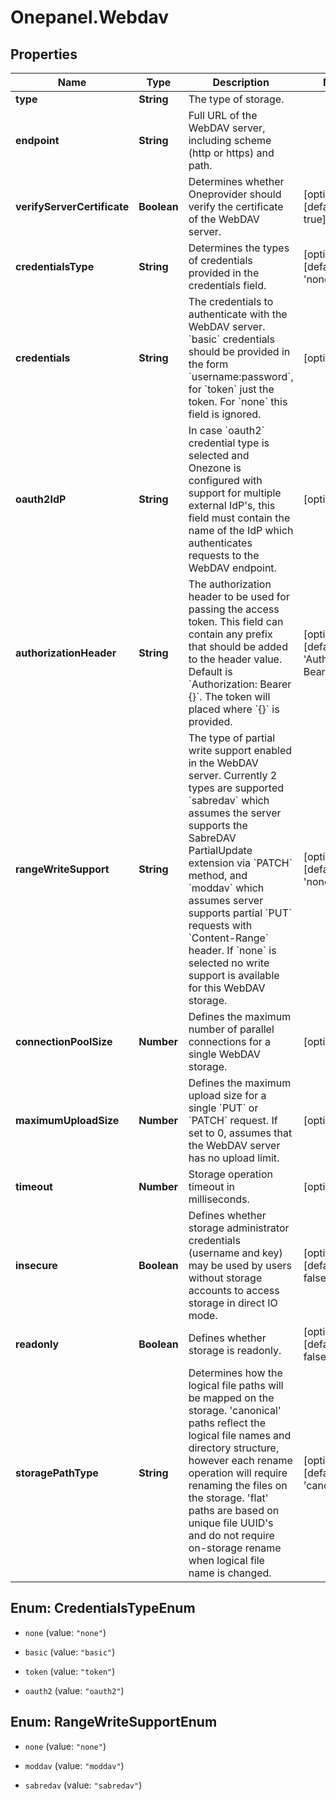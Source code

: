 # Onepanel.Webdav

## Properties
Name | Type | Description | Notes
------------ | ------------- | ------------- | -------------
**type** | **String** | The type of storage. | 
**endpoint** | **String** | Full URL of the WebDAV server, including scheme (http or https) and path.  | 
**verifyServerCertificate** | **Boolean** | Determines whether Oneprovider should verify the certificate of the WebDAV server.  | [optional] [default to true]
**credentialsType** | **String** | Determines the types of credentials provided in the credentials field.  | [optional] [default to &#39;none&#39;]
**credentials** | **String** | The credentials to authenticate with the WebDAV server. &#x60;basic&#x60; credentials should be provided in the form &#x60;username:password&#x60;, for &#x60;token&#x60; just the token. For &#x60;none&#x60; this field is ignored.  | [optional] 
**oauth2IdP** | **String** | In case &#x60;oauth2&#x60; credential type is selected and Onezone is configured with support for multiple external IdP&#39;s, this field must contain the name of the IdP which authenticates requests to the WebDAV endpoint.  | [optional] 
**authorizationHeader** | **String** | The authorization header to be used for passing the access token. This field can contain any prefix that should be added to the header value. Default is &#x60;Authorization: Bearer {}&#x60;. The token will placed where &#x60;{}&#x60; is provided.  | [optional] [default to &#39;Authorization: Bearer {}&#39;]
**rangeWriteSupport** | **String** | The type of partial write support enabled in the WebDAV server. Currently 2 types are supported &#x60;sabredav&#x60; which assumes the server supports the SabreDAV PartialUpdate extension via &#x60;PATCH&#x60; method, and &#x60;moddav&#x60; which assumes server supports partial &#x60;PUT&#x60; requests with &#x60;Content-Range&#x60; header. If &#x60;none&#x60; is selected no write support is available for this WebDAV storage.  | [optional] [default to &#39;none&#39;]
**connectionPoolSize** | **Number** | Defines the maximum number of parallel connections for a single WebDAV storage.  | [optional] 
**maximumUploadSize** | **Number** | Defines the maximum upload size for a single &#x60;PUT&#x60; or &#x60;PATCH&#x60; request. If set to 0, assumes that the WebDAV server has no upload limit.  | [optional] 
**timeout** | **Number** | Storage operation timeout in milliseconds. | [optional] 
**insecure** | **Boolean** | Defines whether storage administrator credentials (username and key) may be used by users without storage accounts to access storage in direct IO mode.  | [optional] [default to false]
**readonly** | **Boolean** | Defines whether storage is readonly. | [optional] [default to false]
**storagePathType** | **String** | Determines how the logical file paths will be mapped on the storage. &#39;canonical&#39; paths reflect the logical file names and directory structure, however each rename operation will require renaming the files on the storage. &#39;flat&#39; paths are based on unique file UUID&#39;s and do not require on-storage rename when logical file name is changed.  | [optional] [default to &#39;canonical&#39;]


<a name="CredentialsTypeEnum"></a>
## Enum: CredentialsTypeEnum


* `none` (value: `"none"`)

* `basic` (value: `"basic"`)

* `token` (value: `"token"`)

* `oauth2` (value: `"oauth2"`)




<a name="RangeWriteSupportEnum"></a>
## Enum: RangeWriteSupportEnum


* `none` (value: `"none"`)

* `moddav` (value: `"moddav"`)

* `sabredav` (value: `"sabredav"`)




